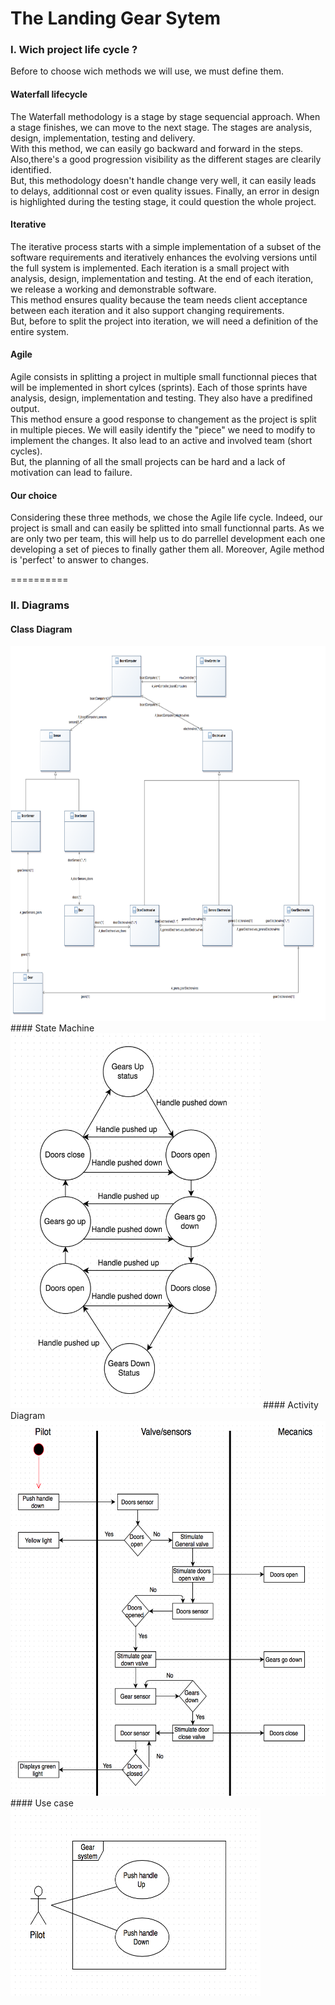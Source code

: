 # The Landing Gear Sytem
### I. Wich project life cycle ?

Before to choose wich methods we will use, we must define them.

#### Waterfall lifecycle
The Waterfall methodology is a stage by stage sequencial approach.
When a stage finishes, we can move to the next stage. The stages are analysis, design, implementation, testing and delivery.<br>
With this method, we can easily go backward and forward in the steps. Also,there's a good progression visibility as the different stages are clearily identified.<br>
But, this methodology doesn't handle change very well, it can easily leads to delays, additionnal cost or even quality issues. Finally, an error in design is highlighted during the testing stage, it could question the whole project. 

#### Iterative
The iterative process starts with a simple implementation of a subset of the software requirements and iteratively enhances the evolving versions until the full system is implemented. Each iteration is a small project with analysis, design, implementation and testing. At the end of each iteration, we release a working and demonstrable software.<br>
This method ensures quality because the team needs client acceptance between each iteration and it also support changing requirements.<br>
But, before to split the project into iteration, we will need a definition of the entire system.

#### Agile
Agile consists in splitting a project in multiple small functionnal pieces that will be implemented in short cylces (sprints). Each of those sprints have analysis, design, implementation and testing. They also have a predifined output.<br>
This method ensure a good response to changement as the project is split in multiple pieces. We will easily identify the "piece" we need to modify to implement the changes. It also lead to an active and involved team (short cycles).<br>
But, the planning of all the small projects can be hard and a lack of motivation can lead to failure.

#### Our choice
Considering these three methods, we chose the Agile life cycle.
Indeed, our project is small and can easily be splitted into small functionnal parts. As we are only two per team, this will help us to do parrellel development each one developing a set of pieces to finally gather them all. Moreover, Agile method is 'perfect' to answer to changes.

==========

### II. Diagrams
#### Class Diagram
<img src="/Diagrams/ClassDiagram.png" alt="alt text" width="1200" height="600">
#### State Machine
<img src="/Diagrams/StateMachine.png" alt="alt text" width="400" height="600">
#### Activity Diagram
<img src="/Diagrams/ActivityDiagram.png" alt="alt text" width="600" height="600">
#### Use case
<img src="/Diagrams/UseCase.png" alt="alt text" width="400" height="300">



